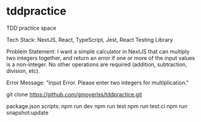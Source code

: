 # tddpractice

TDD practice space

Tech Stack: NextJS, React, TypeScript, Jest, React Testing Library

Problem Statement:
I want a simple calculator in NextJS that can multiply two integers together,
and return an error if one or more of the input values is a non-integer. No
other operations are required (addition, subtraction, division, etc).

Error Message: "Input Error. Please enter two integers for multiplication."

git clone https://github.com/gmoyerlss/tddpractice.git

package.json scripts:
npm run dev
npm run test
npm run test:ci
npm run snapshot:update
